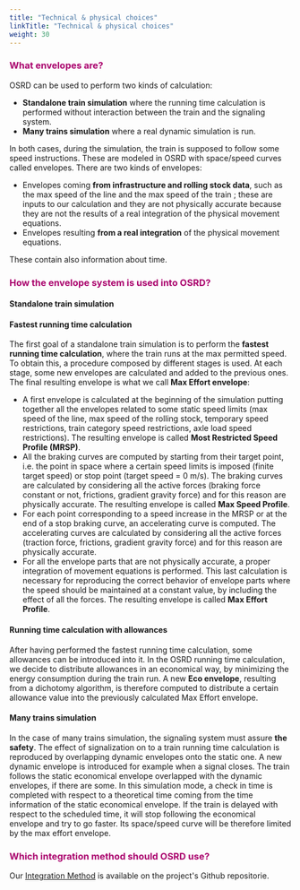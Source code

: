 ```yaml
---
title: "Technical & physical choices"
linkTitle: "Technical & physical choices"
weight: 30
---
```


### <font color=#aa026d>What envelopes are?</font>

OSRD can be used to perform two kinds of calculation:
- **Standalone train simulation** where the running time calculation is performed without interaction between the train and the signaling system.
- **Many trains simulation** where a real dynamic simulation is run.

In both cases, during the simulation, the train is supposed to follow some speed instructions. These are modeled in OSRD with space/speed curves called envelopes. There are two kinds of envelopes:
- Envelopes coming **from infrastructure and rolling stock data**, such as the max speed of the line and the max speed of the train ; these are inputs to our calculation and they are not physically accurate because they are not the results of a real integration of the physical movement equations.
- Envelopes resulting **from a real integration** of the physical movement equations.

These contain also information about time.

### <font color=#aa026d>How the envelope system is used into OSRD?</font>

#### Standalone train simulation
#### Fastest running time calculation

The first goal of a standalone train simulation is to perform the **fastest running time calculation**, where the train runs at the max permitted speed. To obtain this, a procedure composed by different stages is used. At each stage, some new envelopes are calculated and added to the previous ones. The final resulting envelope is what we call **Max Effort envelope**:

- A first envelope is calculated at the beginning of the simulation putting together all the envelopes related to some static speed limits (max speed of the line, max speed of the rolling stock, temporary speed restrictions, train category speed restrictions, axle load speed restrictions). The resulting envelope is called **Most Restricted Speed Profile (MRSP)**.
- All the braking curves are computed by starting from their target point, i.e. the point in space where a certain speed limits is imposed (finite target speed) or stop point (target speed = 0 m/s). The braking curves are calculated by considering all the active forces (braking force constant or not, frictions, gradient gravity force) and for this reason are physically accurate. The resulting envelope is called **Max Speed Profile**.
- For each point corresponding to a speed increase in the MRSP or at the end of a stop braking curve, an accelerating curve is computed. The accelerating curves are calculated by considering all the active forces (traction force, frictions, gradient gravity force) and for this reason are physically accurate.
- For all the envelope parts that are not physically accurate, a proper integration of movement equations is performed. This last calculation is necessary for reproducing the correct behavior of envelope parts where the speed should be maintained at a constant value, by including the effect of all the forces. The resulting envelope is called **Max Effort Profile**.

#### Running time calculation with allowances

After having performed the fastest running time calculation, some allowances can be introduced into it. In the OSRD running time calculation, we decide to distribute allowances in an economical way, by minimizing the energy consumption during the train run. A new **Eco envelope**, resulting from a dichotomy algorithm, is therefore computed to distribute a certain allowance value into the previously calculated Max Effort envelope.

#### Many trains simulation

In the case of many trains simulation, the signaling system must assure **the safety**. The effect of signalization on to a train running time calculation is reproduced by overlapping dynamic envelopes onto the static one. A new dynamic envelope is introduced for example when a signal closes. The train follows the static economical envelope overlapped with the dynamic envelopes, if there are some. In this simulation mode, a check in time is completed with respect to a theoretical time coming from the time information of the static economical envelope. If the train is delayed with respect to the scheduled time, it will stop following the economical envelope and try to go faster. Its space/speed curve will be therefore limited by the max effort envelope.

### <font color=#aa026d>Which integration method should OSRD use?</font>

Our [Integration Method](https://github.com/DGEXSolutions/osrd/wiki/Which-integration-method-should-OSRD-use) is available on the project's Github repositorie.
